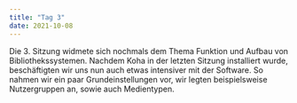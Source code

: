 ```yaml
---
title: "Tag 3"
date: 2021-10-08
---
```


Die 3. Sitzung widmete sich nochmals dem Thema Funktion und Aufbau von Bibliothekssystemen. Nachdem Koha in der letzten Sitzung installiert wurde, beschäftigten wir uns nun auch etwas intensiver mit der Software. So nahmen wir ein paar Grundeinstellungen vor, wir legten beispielsweise Nutzergruppen an, sowie auch Medientypen.
